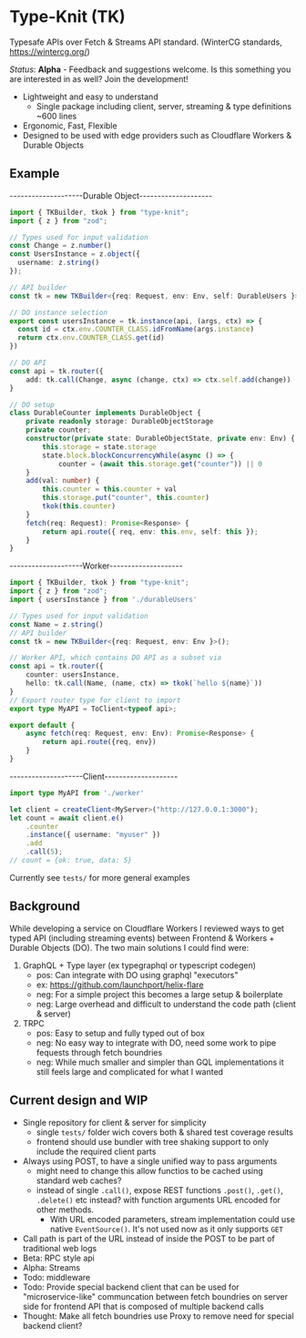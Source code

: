 # Type-Knit (TK)

Typesafe APIs over Fetch & Streams API standard. (WinterCG standards, https://wintercg.org/)

*Status*: **Alpha** - Feedback and suggestions welcome. Is this something you are interested in as well? Join the development!

* Lightweight and easy to understand
  * Single package including client, server, streaming & type definitions ~600 lines
* Ergonomic, Fast, Flexible
* Designed to be used with edge providers such as Cloudflare Workers & Durable Objects


## Example
--------------------Durable Object--------------------
```ts
import { TKBuilder, tkok } from "type-knit";
import { z } from "zod";

// Types used for input validation
const Change = z.number()
const UsersInstance = z.object({
  username: z.string()
});

// API builder
const tk = new TKBuilder<{req: Request, env: Env, self: DurableUsers }>();

// DO instance selection
export const usersInstance = tk.instance(api, (args, ctx) => {
  const id = ctx.env.COUNTER_CLASS.idFromName(args.instance)
  return ctx.env.COUNTER_CLASS.get(id)
})

// DO API
const api = tk.router({
    add: tk.call(Change, async (change, ctx) => ctx.self.add(change))
}

// DO setup
class DurableCounter implements DurableObject {
    private readonly storage: DurableObjectStorage
    private counter;
    constructor(private state: DurableObjectState, private env: Env) {
        this.storage = state.storage
        state.block.blockConcurrencyWhile(async () => {
            counter = (await this.storage.get("counter")) || 0
    }
    add(val: number) {
        this.counter = this.counter + val
        this.storage.put("counter", this.counter)
        tkok(this.counter)
    }
    fetch(req: Request): Promise<Response> {
        return api.route({ req, env: this.env, self: this });
    }
}
```
--------------------Worker--------------------
```ts
import { TKBuilder, tkok } from "type-knit";
import { z } from "zod";
import { usersInstance } from './durableUsers'

// Types used for input validation
const Name = z.string()
// API builder
const tk = new TKBuilder<{req: Request, env: Env }>();

// Worker API, which contains DO API as a subset via 
const api = tk.router({
    counter: usersInstance,
    hello: tk.call(Name, (name, ctx) => tkok(`hello ${name}`))
}
// Export router type for client to import
export type MyAPI = ToClient<typeof api>;

export default {
    async fetch(req: Request, env: Env): Promise<Response> {
        return api.route({req, env})
    }
}
```
--------------------Client--------------------
```ts
import type MyAPI from './worker'

let client = createClient<MyServer>("http://127.0.0.1:3000");
let count = await client.e()
    .counter
    .instance({ username: "myuser" })
    .add
    .call(5);
// count = {ok: true, data: 5}
```

Currently see `tests/` for more general examples

## Background
While developing a service on Cloudflare Workers I reviewed ways to get typed API (including streaming events) between Frontend & Workers + Durable Objects (DO). The two main solutions I could find were:
1. GraphQL + Type layer (ex typegraphql or typescript codegen)
    * pos: Can integrate with DO using graphql "executors"
    * ex: https://github.com/launchport/helix-flare
    * neg: For a simple project this becomes a large setup & boilerplate
    *  neg: Large overhead and difficult to understand the code path (client & server)
2. TRPC
    * pos: Easy to setup and fully typed out of box
    * neg: No easy way to integrate with DO, need some work to pipe fequests through fetch boundries
    * neg: While much smaller and simpler than GQL implementations it still feels large and complicated for what I wanted



## Current design and WIP

* Single repository for client & server for simplicity
    * single `tests/` folder wich covers both & shared test coverage results
    * frontend should use bundler with tree shaking support to only include the required client parts
* Always using POST, to have a single unified way to pass arguments
  * might need to change this allow functios to be cached using standard web caches?
  * instead of single `.call()`, expose REST functions `.post()`, `.get()`, `.delete()` etc instead? with function arguments URL encoded for other methods.
    * With URL encoded parameters, stream implementation could use native `EventSource()`. It's not used now as it only supports `GET`
* Call path is part of the URL instead of inside the POST to be part of traditional web logs
* Beta: RPC style api
* Alpha: Streams
* Todo: middleware
* Todo: Provide special backend client that can be used for "microservice-like" communcation between fetch boundries on server side for frontend API that is composed of multiple backend calls
* Thought: Make all fetch boundries use Proxy to remove need for special backend client?
